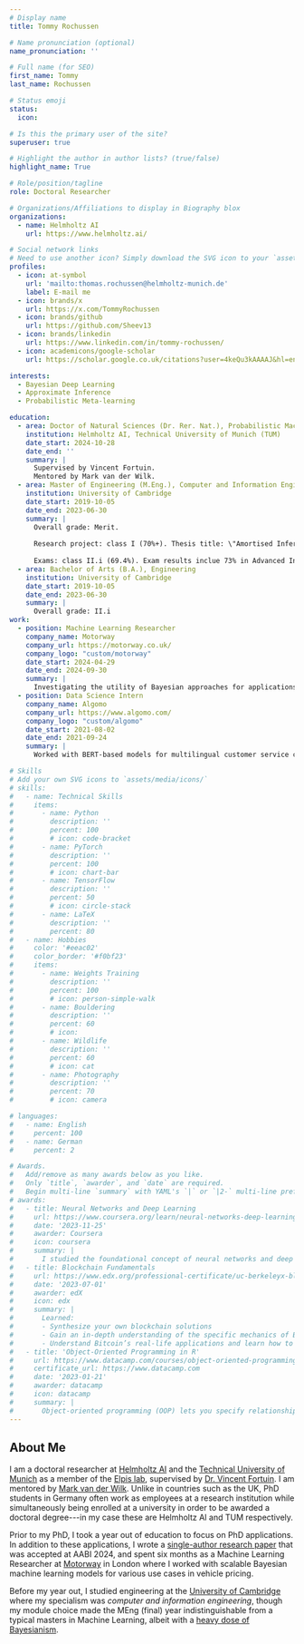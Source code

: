 ```yaml
---
# Display name
title: Tommy Rochussen

# Name pronunciation (optional)
name_pronunciation: ''

# Full name (for SEO)
first_name: Tommy
last_name: Rochussen

# Status emoji
status:
  icon:

# Is this the primary user of the site?
superuser: true

# Highlight the author in author lists? (true/false)
highlight_name: True

# Role/position/tagline
role: Doctoral Researcher

# Organizations/Affiliations to display in Biography blox
organizations:
  - name: Helmholtz AI
    url: https://www.helmholtz.ai/

# Social network links
# Need to use another icon? Simply download the SVG icon to your `assets/media/icons/` folder.
profiles:
  - icon: at-symbol
    url: 'mailto:thomas.rochussen@helmholtz-munich.de'
    label: E-mail me
  - icon: brands/x
    url: https://x.com/TommyRochussen
  - icon: brands/github
    url: https://github.com/Sheev13
  - icon: brands/linkedin
    url: https://www.linkedin.com/in/tommy-rochussen/
  - icon: academicons/google-scholar
    url: https://scholar.google.co.uk/citations?user=4keQu3kAAAAJ&hl=en&oi=ao

interests:
  - Bayesian Deep Learning
  - Approximate Inference
  - Probabilistic Meta-learning

education:
  - area: Doctor of Natural Sciences (Dr. Rer. Nat.), Probabilistic Machine Learning
    institution: Helmholtz AI, Technical University of Munich (TUM)
    date_start: 2024-10-28
    date_end: ''
    summary: |
      Supervised by Vincent Fortuin.
      Mentored by Mark van der Wilk.
  - area: Master of Engineering (M.Eng.), Computer and Information Engineering
    institution: University of Cambridge
    date_start: 2019-10-05
    date_end: 2023-06-30
    summary: |
      Overall grade: Merit.
      
      Research project: class I (70%+). Thesis title: \"Amortised Inference in Bayesian Neural Networks\". Supervised by Matt Ashman and Adrian Weller. This project resulted in a workshop paper that was accepted at AABI 2023.
      
      Exams: class II.i (69.4%). Exam results inclue 73% in Advanced Information Theory and Coding, 72% in Probabilistic Machine Learning, 90% in Computational Statistics and Machine Learning.
  - area: Bachelor of Arts (B.A.), Engineering
    institution: University of Cambridge
    date_start: 2019-10-05
    date_end: 2023-06-30
    summary: |
      Overall grade: II.i
work:
  - position: Machine Learning Researcher
    company_name: Motorway
    company_url: https://motorway.co.uk/
    company_logo: "custom/motorway"
    date_start: 2024-04-29
    date_end: 2024-09-30
    summary: |
      Investigating the utility of Bayesian approaches for applications in vehicle pricing.
  - position: Data Science Intern
    company_name: Algomo
    company_url: https://www.algomo.com/
    company_logo: "custom/algomo"
    date_start: 2021-08-02
    date_end: 2021-09-24
    summary: |
      Worked with BERT-based models for multilingual customer service chatbots.

# Skills
# Add your own SVG icons to `assets/media/icons/`
# skills:
#   - name: Technical Skills
#     items:
#       - name: Python
#         description: ''
#         percent: 100
#         # icon: code-bracket
#       - name: PyTorch
#         description: ''
#         percent: 100
#         # icon: chart-bar
#       - name: TensorFlow
#         description: ''
#         percent: 50
#         # icon: circle-stack
#       - name: LaTeX
#         description: ''
#         percent: 80
#   - name: Hobbies
#     color: '#eeac02'
#     color_border: '#f0bf23'
#     items:
#       - name: Weights Training
#         description: ''
#         percent: 100
#         # icon: person-simple-walk
#       - name: Bouldering
#         description: ''
#         percent: 60
#         # icon: 
#       - name: Wildlife
#         description: ''
#         percent: 60
#         # icon: cat
#       - name: Photography
#         description: ''
#         percent: 70
#         # icon: camera

# languages:
#   - name: English
#     percent: 100
#   - name: German
#     percent: 2

# Awards.
#   Add/remove as many awards below as you like.
#   Only `title`, `awarder`, and `date` are required.
#   Begin multi-line `summary` with YAML's `|` or `|2-` multi-line prefix and indent 2 spaces below.
# awards:
#   - title: Neural Networks and Deep Learning
#     url: https://www.coursera.org/learn/neural-networks-deep-learning
#     date: '2023-11-25'
#     awarder: Coursera
#     icon: coursera
#     summary: |
#       I studied the foundational concept of neural networks and deep learning. By the end, I was familiar with the significant technological trends driving the rise of deep learning; build, train, and apply fully connected deep neural networks; implement efficient (vectorized) neural networks; identify key parameters in a neural network’s architecture; and apply deep learning to your own applications.
#   - title: Blockchain Fundamentals
#     url: https://www.edx.org/professional-certificate/uc-berkeleyx-blockchain-fundamentals
#     date: '2023-07-01'
#     awarder: edX
#     icon: edx
#     summary: |
#       Learned:
#       - Synthesize your own blockchain solutions
#       - Gain an in-depth understanding of the specific mechanics of Bitcoin
#       - Understand Bitcoin’s real-life applications and learn how to attack and destroy Bitcoin, Ethereum, smart contracts and Dapps, and alternatives to Bitcoin’s Proof-of-Work consensus algorithm
#   - title: 'Object-Oriented Programming in R'
#     url: https://www.datacamp.com/courses/object-oriented-programming-with-s3-and-r6-in-r
#     certificate_url: https://www.datacamp.com
#     date: '2023-01-21'
#     awarder: datacamp
#     icon: datacamp
#     summary: |
#       Object-oriented programming (OOP) lets you specify relationships between functions and the objects that they can act on, helping you manage complexity in your code. This is an intermediate level course, providing an introduction to OOP, using the S3 and R6 systems. S3 is a great day-to-day R programming tool that simplifies some of the functions that you write. R6 is especially useful for industry-specific analyses, working with web APIs, and building GUIs.
---
```


## About Me

I am a doctoral researcher at [Helmholtz AI](https://www.helmholtz.ai/) and the [Technical University of Munich](https://www.tum.de/en/) as a member of the [Elpis lab](https://fortuinlab.github.io/), supervised by [Dr. Vincent Fortuin](https://fortuin.github.io/). I am mentored by [Mark van der Wilk](https://mvdw.uk/). Unlike in countries such as the UK, PhD students in Germany often work as employees at a research institution while simultaneously being enrolled at a university in order to be awarded a doctoral degree---in my case these are Helmholtz AI and TUM respectively.

Prior to my PhD, I took a year out of education to focus on PhD applications. In addition to these applications, I wrote a [single-author research paper](https://arxiv.org/abs/2405.17666) that was accepted at AABI 2024, and spent six months as a Machine Learning Researcher at [Motorway](https://motorway.co.uk/) in London where I worked with scalable Bayesian machine learning models for various use cases in vehicle pricing.

Before my year out, I studied engineering at the [University of Cambridge](https://www.cam.ac.uk/) where my specialism was *computer and information engineering*, though my module choice made the MEng (final) year indistinguishable from a typical masters in Machine Learning, albeit with a [heavy dose of Bayesianism](https://mlg.eng.cam.ac.uk/blog/2021/03/31/what-keeps-a-bayesian-awake-at-night-part-1.html).
